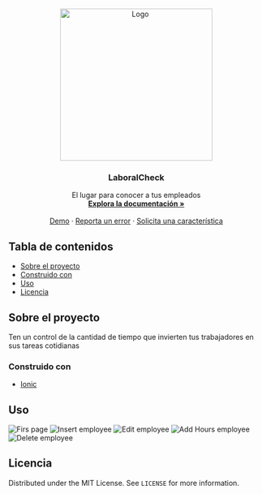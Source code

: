 <!-- PROJECT LOGO -->
<br />
<p align="center">
  <a href="https://github.com/BeTheVal/Watch_Just/blob/main/Logo.png">
    <img src="/Logo.png" alt="Logo" width="300" height="300">
  </a>
  <h3 align="center">LaboralCheck</h3>
  <p align="center">
    El lugar para conocer a tus empleados
    <br />
    <a href="https://github.com/BeTheVal/LaboralCheck"><strong>Explora la documentación »</strong></a>
    <br />
    <br />
    <a href="https://github.com/BeTheVal/LaboralCheck">Demo</a>
    ·
    <a href="https://github.com/BeTheVal/LaboralCheck/issues">Reporta un error</a>
    ·
    <a href="https://github.com/BeTheVal/LaboralCheck/issues">Solicita una característica</a>
  </p>
</p>


<!-- TABLE OF CONTENTS -->
## Tabla de contenidos

* [Sobre el proyecto](#sobre-el-proyecto)
* [Construido con](#construido-con)
* [Uso](#uso)
* [Licencia](#licencia)



<!-- ABOUT THE PROJECT -->
## Sobre el proyecto

Ten un control de la cantidad de tiempo que invierten tus trabajadores en sus tareas cotidianas


<!-- Contenido de About the Project -->

### Construido con

* [Ionic](https://ionicframework.com/)


<!-- USAGE EXAMPLES -->
## Uso


<!-- Ejemplos de uso con animaciones -->
![Firs page]
![Insert employee]
![Edit employee]
![Add Hours employee]
![Delete employee]

<!-- LICENSE -->
## Licencia


Distributed under the MIT License. See `LICENSE` for more information.


<!-- MARKDOWN LINKS & IMAGES -->
[Insert employee]: https://github.com/BeTheVal/LaboralCheck/blob/main/insertemployee.gif
[Firs page]: https://github.com/BeTheVal/LaboralCheck/blob/main/initpage.gif
[Adding employee]: https://github.com/BeTheVal/LaboralCheck/blob/main/addinghoursemployee.gif
[Delete employee]: https://github.com/BeTheVal/LaboralCheck/blob/main/deleteemployee.gif
[Edit employee]: https://github.com/BeTheVal/LaboralCheck/blob/main/editemployee.gif
[Add Hours employee]: https://github.com/BeTheVal/LaboralCheck/blob/main/addinghoursemployee.gif
